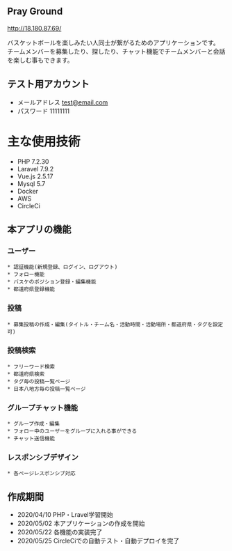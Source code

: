 ## Pray Ground
http://18.180.87.69/

バスケットボールを楽しみたい人同士が繋がるためのアプリケーションです。
チームメンバーを募集したり、探したり、チャット機能でチームメンバーと会話を楽しむ事もできます。

## テスト用アカウント
* メールアドレス
  test@email.com
* パスワード
  11111111

# 主な使用技術
* PHP 7.2.30
* Laravel 7.9.2
* Vue.js 2.5.17
* Mysql 5.7
* Docker
* AWS
* CircleCi

## 本アプリの機能
  ### ユーザー
    * 認証機能(新規登録、ログイン、ログアウト)
    * フォロー機能
    * バスケのポジション登録・編集機能  
    * 都道府県登録機能
  ### 投稿
    * 募集投稿の作成・編集(タイトル・チーム名・活動時間・活動場所・都道府県・タグを設定可)
  ### 投稿検索
    * フリーワード検索
    * 都道府県検索
    * タグ毎の投稿一覧ページ
    * 日本八地方毎の投稿一覧ページ
  ### グループチャット機能
    * グループ作成・編集
    * フォロー中のユーザーをグループに入れる事ができる
    * チャット送信機能
  ### レスポンシブデザイン
    * 各ページレスポンシブ対応


## 作成期間
* 2020/04/10 PHP・Lravel学習開始
* 2020/05/02 本アプリケーションの作成を開始
* 2020/05/22 各機能の実装完了
* 2020/05/25 CircleCiでの自動テスト・自動デプロイを完了